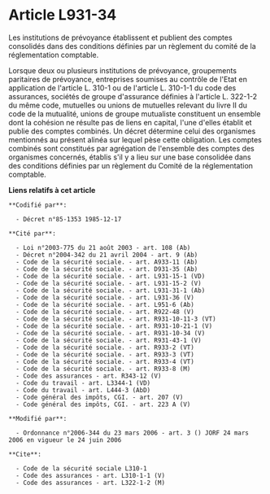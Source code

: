# Article L931-34

Les institutions de prévoyance établissent et publient des comptes consolidés dans des conditions définies par un règlement
du comité de la réglementation comptable.

Lorsque deux ou plusieurs institutions de prévoyance, groupements paritaires de prévoyance, entreprises soumises au contrôle
de l'Etat en application de l'article L. 310-1 ou de l'article L. 310-1-1 du code des assurances, sociétés de groupe
d'assurance définies à l'article L. 322-1-2 du même code, mutuelles ou unions de mutuelles relevant du livre II du code de la
mutualité, unions de groupe mutualiste constituent un ensemble dont la cohésion ne résulte pas de liens en capital, l'une
d'elles établit et publie des comptes combinés. Un décret détermine celui des organismes mentionnés au présent alinéa sur
lequel pèse cette obligation. Les comptes combinés sont constitués par agrégation de l'ensemble des comptes des organismes
concernés, établis s'il y a lieu sur une base consolidée dans des conditions définies par un règlement du Comité de la
réglementation comptable.

**Liens relatifs à cet article**

	**Codifié par**:

	  - Décret n°85-1353 1985-12-17

	**Cité par**:

	  - Loi n°2003-775 du 21 août 2003 - art. 108 (Ab)
	  - Décret n°2004-342 du 21 avril 2004 - art. 9 (Ab)
	  - Code de la sécurité sociale. - art. A933-11 (Ab)
	  - Code de la sécurité sociale. - art. D931-35 (Ab)
	  - Code de la sécurité sociale. - art. L931-15-1 (VD)
	  - Code de la sécurité sociale. - art. L931-15-2 (V)
	  - Code de la sécurité sociale. - art. L931-31-1 (Ab)
	  - Code de la sécurité sociale. - art. L931-36 (V)
	  - Code de la sécurité sociale. - art. L951-6 (Ab)
	  - Code de la sécurité sociale. - art. R922-48 (V)
	  - Code de la sécurité sociale. - art. R931-10-11-3 (VT)
	  - Code de la sécurité sociale. - art. R931-10-21-1 (V)
	  - Code de la sécurité sociale. - art. R931-10-34 (V)
	  - Code de la sécurité sociale. - art. R931-43-1 (V)
	  - Code de la sécurité sociale. - art. R933-2 (VT)
	  - Code de la sécurité sociale. - art. R933-3 (VT)
	  - Code de la sécurité sociale. - art. R933-4 (VT)
	  - Code de la sécurité sociale. - art. R933-8 (M)
	  - Code des assurances - art. R343-12 (V)
	  - Code du travail - art. L3344-1 (VD)
	  - Code du travail - art. L444-3 (AbD)
	  - Code général des impôts, CGI. - art. 207 (V)
	  - Code général des impôts, CGI. - art. 223 A (V)

	**Modifié par**:

	  - Ordonnance n°2006-344 du 23 mars 2006 - art. 3 () JORF 24 mars 2006 en vigueur le 24 juin 2006

	**Cite**:

	  - Code de la sécurité sociale L310-1
	  - Code des assurances - art. L310-1-1 (V)
	  - Code des assurances - art. L322-1-2 (M)
